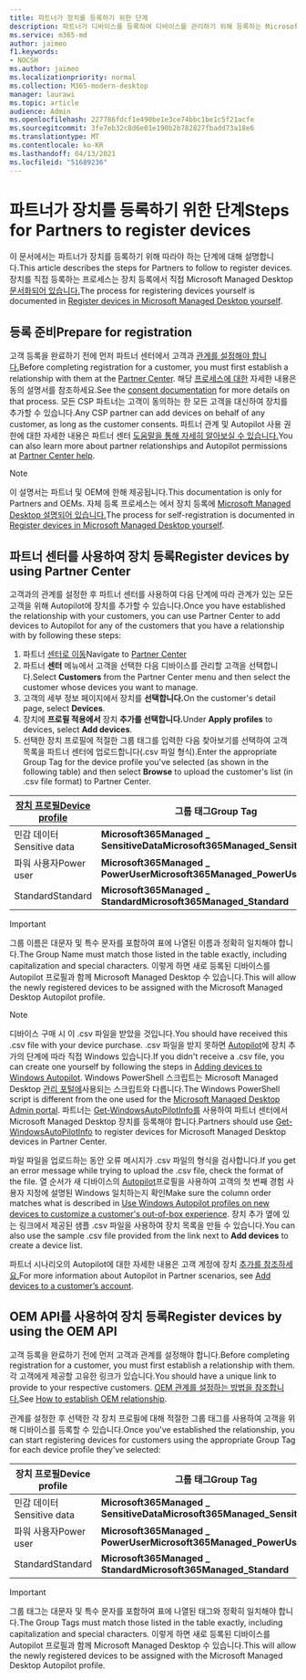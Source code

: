 ```yaml
---
title: 파트너가 장치를 등록하기 위한 단계
description: 파트너가 디바이스를 등록하여 디바이스를 관리하기 위해 등록하는 Microsoft Managed Desktop
ms.service: m365-md
author: jaimeo
f1.keywords:
- NOCSH
ms.author: jaimeo
ms.localizationpriority: normal
ms.collection: M365-modern-desktop
manager: laurawi
ms.topic: article
audience: Admin
ms.openlocfilehash: 227786fdcf1e490be1e3ce74bbc1be1c5f21acfe
ms.sourcegitcommit: 3fe7eb32c8d6e01e190b2b782827fbadd73a18e6
ms.translationtype: MT
ms.contentlocale: ko-KR
ms.lasthandoff: 04/13/2021
ms.locfileid: "51689236"
---
```

# <a name="steps-for-partners-to-register-devices"></a><span data-ttu-id="d5074-103">파트너가 장치를 등록하기 위한 단계</span><span class="sxs-lookup"><span data-stu-id="d5074-103">Steps for Partners to register devices</span></span>


<span data-ttu-id="d5074-104">이 문서에서는 파트너가 장치를 등록하기 위해 따라야 하는 단계에 대해 설명합니다.</span><span class="sxs-lookup"><span data-stu-id="d5074-104">This article describes the steps for Partners to follow to register devices.</span></span> <span data-ttu-id="d5074-105">장치를 직접 등록하는 프로세스는 장치 등록에서 직접 Microsoft Managed Desktop [문서화되어 있습니다.](register-devices-self.md)</span><span class="sxs-lookup"><span data-stu-id="d5074-105">The process for registering devices yourself is documented in [Register devices in Microsoft Managed Desktop yourself](register-devices-self.md).</span></span>



## <a name="prepare-for-registration"></a><span data-ttu-id="d5074-106">등록 준비</span><span class="sxs-lookup"><span data-stu-id="d5074-106">Prepare for registration</span></span> 
<span data-ttu-id="d5074-107">고객 등록을 완료하기 전에 먼저 파트너 센터에서 고객과 [관계를 설정해야 합니다.](https://partner.microsoft.com/dashboard)</span><span class="sxs-lookup"><span data-stu-id="d5074-107">Before completing registration for a customer, you must first establish a relationship with them at the [Partner Center](https://partner.microsoft.com/dashboard).</span></span> <span data-ttu-id="d5074-108">해당 [프로세스에 대한](/windows/deployment/windows-autopilot/registration-auth#csp-authorization) 자세한 내용은 동의 설명서를 참조하세요.</span><span class="sxs-lookup"><span data-stu-id="d5074-108">See the [consent documentation](/windows/deployment/windows-autopilot/registration-auth#csp-authorization) for more details on that process.</span></span> <span data-ttu-id="d5074-109">모든 CSP 파트너는 고객이 동의하는 한 모든 고객을 대신하여 장치를 추가할 수 있습니다.</span><span class="sxs-lookup"><span data-stu-id="d5074-109">Any CSP partner can add devices on behalf of any customer, as long as the customer consents.</span></span> <span data-ttu-id="d5074-110">파트너 관계 및 Autopilot 사용 권한에 대한 자세한 내용은 파트너 센터 [도움말을 통해 자세히 알아보실 수 있습니다.](/partner-center/customers_revoke_admin_privileges#windows-autopilot)</span><span class="sxs-lookup"><span data-stu-id="d5074-110">You can also learn more about partner relationships and Autopilot permissions at [Partner Center help](/partner-center/customers_revoke_admin_privileges#windows-autopilot).</span></span>


> [!NOTE]
> <span data-ttu-id="d5074-111">이 설명서는 파트너 및 OEM에 한해 제공됩니다.</span><span class="sxs-lookup"><span data-stu-id="d5074-111">This documentation is only for Partners and OEMs.</span></span> <span data-ttu-id="d5074-112">자체 등록 프로세스는 에서 장치 등록에 [Microsoft Managed Desktop 설명되어 있습니다.](register-devices-self.md)</span><span class="sxs-lookup"><span data-stu-id="d5074-112">The process for self-registration is documented in [Register devices in Microsoft Managed Desktop yourself](register-devices-self.md).</span></span>


## <a name="register-devices-by-using-partner-center"></a><span data-ttu-id="d5074-113">파트너 센터를 사용하여 장치 등록</span><span class="sxs-lookup"><span data-stu-id="d5074-113">Register devices by using Partner Center</span></span>

<span data-ttu-id="d5074-114">고객과의 관계를 설정한 후 파트너 센터를 사용하여 다음 단계에 따라 관계가 있는 모든 고객을 위해 Autopilot에 장치를 추가할 수 있습니다.</span><span class="sxs-lookup"><span data-stu-id="d5074-114">Once you have established the relationship with your customers, you can use Partner Center to add devices to Autopilot for any of the customers that you have a relationship with by following these steps:</span></span>

1. <span data-ttu-id="d5074-115">파트너 [센터로 이동](https://partner.microsoft.com/dashboard)</span><span class="sxs-lookup"><span data-stu-id="d5074-115">Navigate to [Partner Center](https://partner.microsoft.com/dashboard)</span></span>
2. <span data-ttu-id="d5074-116">파트너 **센터** 메뉴에서 고객을 선택한 다음 디바이스를 관리할 고객을 선택합니다.</span><span class="sxs-lookup"><span data-stu-id="d5074-116">Select **Customers** from the Partner Center menu and then select the customer whose devices you want to manage.</span></span>
3. <span data-ttu-id="d5074-117">고객의 세부 정보 페이지에서 장치를 **선택합니다.**</span><span class="sxs-lookup"><span data-stu-id="d5074-117">On the customer's detail page, select **Devices**.</span></span>
4. <span data-ttu-id="d5074-118">장치에 **프로필 적용에서** 장치 **추가를 선택합니다.**</span><span class="sxs-lookup"><span data-stu-id="d5074-118">Under **Apply profiles** to devices, select **Add devices**.</span></span>
5. <span data-ttu-id="d5074-119">선택한 장치 프로필에 적절한 그룹 태그를 입력한 다음 찾아보기를 선택하여  고객 목록을 파트너 센터에 업로드합니다(.csv 파일 형식).</span><span class="sxs-lookup"><span data-stu-id="d5074-119">Enter the appropriate Group Tag for the device profile you've selected (as shown in the following table) and then select **Browse** to upload the customer's list (in .csv file format) to Partner Center.</span></span>

|[<span data-ttu-id="d5074-120">장치 프로필</span><span class="sxs-lookup"><span data-stu-id="d5074-120">Device profile</span></span>](../service-description/profiles.md)  |<span data-ttu-id="d5074-121">그룹 태그</span><span class="sxs-lookup"><span data-stu-id="d5074-121">Group Tag</span></span>  |
|---------|---------|
|<span data-ttu-id="d5074-122">민감 데이터</span><span class="sxs-lookup"><span data-stu-id="d5074-122">Sensitive data</span></span>     |<span data-ttu-id="d5074-123">**Microsoft365Managed \_ SensitiveData**</span><span class="sxs-lookup"><span data-stu-id="d5074-123">**Microsoft365Managed\_SensitiveData**</span></span>    |
|<span data-ttu-id="d5074-124">파워 사용자</span><span class="sxs-lookup"><span data-stu-id="d5074-124">Power user</span></span>     | <span data-ttu-id="d5074-125">**Microsoft365Managed \_ PowerUser**</span><span class="sxs-lookup"><span data-stu-id="d5074-125">**Microsoft365Managed\_PowerUser**</span></span>          |
|<span data-ttu-id="d5074-126">Standard</span><span class="sxs-lookup"><span data-stu-id="d5074-126">Standard</span></span>     | <span data-ttu-id="d5074-127">**Microsoft365Managed \_ Standard**</span><span class="sxs-lookup"><span data-stu-id="d5074-127">**Microsoft365Managed\_Standard**</span></span>        |

> [!IMPORTANT]
> <span data-ttu-id="d5074-128">그룹 이름은 대문자 및 특수 문자를 포함하여 표에 나열된 이름과 정확히 일치해야 합니다.</span><span class="sxs-lookup"><span data-stu-id="d5074-128">The Group Name must match those listed in the table exactly, including capitalization and special characters.</span></span> <span data-ttu-id="d5074-129">이렇게 하면 새로 등록된 디바이스를 Autopilot 프로필과 함께 Microsoft Managed Desktop 수 있습니다.</span><span class="sxs-lookup"><span data-stu-id="d5074-129">This will allow the newly registered devices to be assigned with the Microsoft Managed Desktop Autopilot profile.</span></span>

>[!NOTE]
> <span data-ttu-id="d5074-130">디바이스 구매 시 이 .csv 파일을 받았을 것입니다.</span><span class="sxs-lookup"><span data-stu-id="d5074-130">You should have received this .csv file with your device purchase.</span></span> <span data-ttu-id="d5074-131">.csv 파일을 받지 못하면 [Autopilot](/windows/deployment/windows-autopilot/add-devices#collecting-the-hardware-id-from-existing-devices-using-powershell)에 장치 추가의 단계에 따라 직접 Windows 있습니다.</span><span class="sxs-lookup"><span data-stu-id="d5074-131">If you didn't receive a .csv file, you can create one yourself by following the steps in [Adding devices to Windows Autopilot](/windows/deployment/windows-autopilot/add-devices#collecting-the-hardware-id-from-existing-devices-using-powershell).</span></span> <span data-ttu-id="d5074-132">Windows PowerShell 스크립트는 Microsoft Managed Desktop [관리 포털에](./register-devices-self.md#obtain-the-hardware-hash)사용되는 스크립트와 다릅니다.</span><span class="sxs-lookup"><span data-stu-id="d5074-132">The Windows PowerShell script is different from the one used for the [Microsoft Managed Desktop Admin portal](./register-devices-self.md#obtain-the-hardware-hash).</span></span> <span data-ttu-id="d5074-133">파트너는 [Get-WindowsAutoPilotInfo를](https://www.powershellgallery.com/packages/Get-WindowsAutoPilotInfo) 사용하여 파트너 센터에서 Microsoft Managed Desktop 장치를 등록해야 합니다.</span><span class="sxs-lookup"><span data-stu-id="d5074-133">Partners should use [Get-WindowsAutoPilotInfo](https://www.powershellgallery.com/packages/Get-WindowsAutoPilotInfo) to register devices for Microsoft Managed Desktop devices in Partner Center.</span></span>

<span data-ttu-id="d5074-134">파일 파일을 업로드하는 동안 오류 메시지가 .csv 파일의 형식을 검사합니다.</span><span class="sxs-lookup"><span data-stu-id="d5074-134">If you get an error message while trying to upload the .csv file, check the format of the file.</span></span> <span data-ttu-id="d5074-135">열 순서가 새 디바이스의 [Autopilot](/partner-center/autopilot#add-devices-to-a-customers-account)프로필을 사용하여 고객의 첫 번째 경험 사용자 지정에 설명된 Windows 일치하는지 확인</span><span class="sxs-lookup"><span data-stu-id="d5074-135">Make sure the column order matches what is described in [Use Windows Autopilot profiles on new devices to customize a customer's out-of-box experience](/partner-center/autopilot#add-devices-to-a-customers-account).</span></span> <span data-ttu-id="d5074-136">장치 추가 옆에 있는 링크에서 제공된 샘플  .csv 파일을 사용하여 장치 목록을 만들 수 있습니다.</span><span class="sxs-lookup"><span data-stu-id="d5074-136">You can also use the sample .csv file provided from the link next to **Add devices** to create a device list.</span></span> 

<span data-ttu-id="d5074-137">파트너 시나리오의 Autopilot에 대한 자세한 내용은 고객 계정에 장치 [추가를 참조하세요.](/partner-center/autopilot#add-devices-to-a-customers-account)</span><span class="sxs-lookup"><span data-stu-id="d5074-137">For more information about Autopilot in Partner scenarios, see [Add devices to a customer’s account](/partner-center/autopilot#add-devices-to-a-customers-account).</span></span>


## <a name="register-devices-by-using-the-oem-api"></a><span data-ttu-id="d5074-138">OEM API를 사용하여 장치 등록</span><span class="sxs-lookup"><span data-stu-id="d5074-138">Register devices by using the OEM API</span></span>

<span data-ttu-id="d5074-139">고객 등록을 완료하기 전에 먼저 고객과 관계를 설정해야 합니다.</span><span class="sxs-lookup"><span data-stu-id="d5074-139">Before completing registration for a customer, you must first establish a relationship with them.</span></span> <span data-ttu-id="d5074-140">각 고객에게 제공할 고유한 링크가 있습니다.</span><span class="sxs-lookup"><span data-stu-id="d5074-140">You should have a unique link to provide to your respective customers.</span></span> <span data-ttu-id="d5074-141">[OEM 관계를 설정하는 방법을 참조합니다.](/windows/deployment/windows-autopilot/registration-auth#oem-authorization)</span><span class="sxs-lookup"><span data-stu-id="d5074-141">See [How to establish OEM relationship](/windows/deployment/windows-autopilot/registration-auth#oem-authorization).</span></span>

<span data-ttu-id="d5074-142">관계를 설정한 후 선택한 각 장치 프로필에 대해 적절한 그룹 태그를 사용하여 고객을 위해 디바이스를 등록할 수 있습니다.</span><span class="sxs-lookup"><span data-stu-id="d5074-142">Once you've established the relationship, you can start registering devices for customers using the appropriate Group Tag for each device profile they've selected:</span></span>


|<span data-ttu-id="d5074-143">장치 프로필</span><span class="sxs-lookup"><span data-stu-id="d5074-143">Device profile</span></span>  |<span data-ttu-id="d5074-144">그룹 태그</span><span class="sxs-lookup"><span data-stu-id="d5074-144">Group Tag</span></span>  |
|---------|---------|
|<span data-ttu-id="d5074-145">민감 데이터</span><span class="sxs-lookup"><span data-stu-id="d5074-145">Sensitive data</span></span>     | <span data-ttu-id="d5074-146">**Microsoft365Managed \_ SensitiveData**</span><span class="sxs-lookup"><span data-stu-id="d5074-146">**Microsoft365Managed\_SensitiveData**</span></span>     |
|<span data-ttu-id="d5074-147">파워 사용자</span><span class="sxs-lookup"><span data-stu-id="d5074-147">Power user</span></span>     | <span data-ttu-id="d5074-148">**Microsoft365Managed \_ PowerUser**</span><span class="sxs-lookup"><span data-stu-id="d5074-148">**Microsoft365Managed\_PowerUser**</span></span>          |
|<span data-ttu-id="d5074-149">Standard</span><span class="sxs-lookup"><span data-stu-id="d5074-149">Standard</span></span>     | <span data-ttu-id="d5074-150">**Microsoft365Managed \_ Standard**</span><span class="sxs-lookup"><span data-stu-id="d5074-150">**Microsoft365Managed\_Standard**</span></span>      |

> [!IMPORTANT]
> <span data-ttu-id="d5074-151">그룹 태그는 대문자 및 특수 문자를 포함하여 표에 나열된 태그와 정확히 일치해야 합니다.</span><span class="sxs-lookup"><span data-stu-id="d5074-151">The Group Tags must match those listed in the table exactly, including capitalization and special characters.</span></span> <span data-ttu-id="d5074-152">이렇게 하면 새로 등록된 디바이스를 Autopilot 프로필과 함께 Microsoft Managed Desktop 수 있습니다.</span><span class="sxs-lookup"><span data-stu-id="d5074-152">This will allow the newly registered devices to be assigned with the Microsoft Managed Desktop Autopilot profile.</span></span>